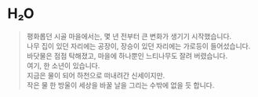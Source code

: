 # H₂O

> 평화롭던 시골 마을에서는, 몇 년 전부터 큰 변화가 생기기 시작했습니다.<br>
> 나무 집이 있던 자리에는 공장이, 장승이 있던 자리에는 가로등이 들어섰습니다.<br>
> 바닷물은 점점 탁해졌고, 마을에 하나뿐인 느티나무도 잘려 버렸습니다.<br>
> 여기, 한 소년이 있습니다.<br>
> 지금은 물이 되어 하천으로 떠내려간 신세이지만.<br>
> 작은 물 한 방울이 세상을 바꿀 날을 그리는 수밖에 없을 듯 합니다.<br>
